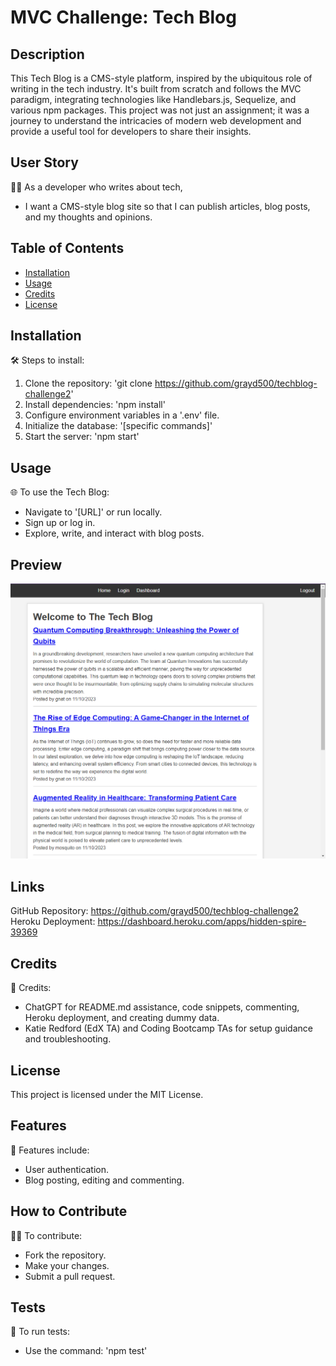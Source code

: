 # MVC Challenge: Tech Blog

## Description
This Tech Blog is a CMS-style platform, inspired by the ubiquitous role of writing in the tech industry. It's built from scratch and follows the MVC paradigm, integrating technologies like Handlebars.js, Sequelize, and various npm packages. This project was not just an assignment; it was a journey to understand the intricacies of modern web development and provide a useful tool for developers to share their insights.

## User Story
👩‍💻 As a developer who writes about tech,
- I want a CMS-style blog site so that I can publish articles, blog posts, and my thoughts and opinions.

## Table of Contents
- [Installation](#installation)
- [Usage](#usage)
- [Credits](#credits)
- [License](#license)

## Installation
🛠️ Steps to install:
1. Clone the repository: 'git clone https://github.com/grayd500/techblog-challenge2'
2. Install dependencies: 'npm install'
3. Configure environment variables in a '.env' file.
4. Initialize the database: '[specific commands]'
5. Start the server: 'npm start'

## Usage
🌐 To use the Tech Blog:
- Navigate to '[URL]' or run locally.
- Sign up or log in.
- Explore, write, and interact with blog posts.

## Preview
![Tech Blog](public/img/techBlogImage.png)

## Links
GitHub Repository: https://github.com/grayd500/techblog-challenge2
Heroku Deployment: https://dashboard.heroku.com/apps/hidden-spire-39369

## Credits
🤝 Credits:
- ChatGPT for README.md assistance, code snippets, commenting, Heroku deployment, and creating dummy data.
- Katie Redford (EdX TA) and Coding Bootcamp TAs for setup guidance and troubleshooting.

## License
This project is licensed under the MIT License.

## Features
🌟 Features include:
- User authentication.
- Blog posting, editing and commenting.

## How to Contribute
👩‍💻 To contribute:
- Fork the repository.
- Make your changes.
- Submit a pull request.

## Tests
🧪 To run tests:
- Use the command: 'npm test'

